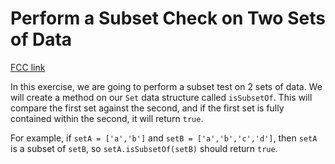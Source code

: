 # Perform a Subset Check on Two Sets of Data

[FCC link](https://www.freecodecamp.org/learn/coding-interview-prep/data-structures/perform-a-subset-check-on-two-sets-of-data)

In this exercise, we are going to perform a subset test on 2 sets of data. We will create a method on our `Set` data structure called `isSubsetOf`. This will compare the first set against the second, and if the first set is fully contained within the second, it will return `true`.

For example, if `setA = ['a','b']` and `setB = ['a','b','c','d']`, then `setA` is a subset of `setB`, so `setA.isSubsetOf(setB)` should return `true`.
